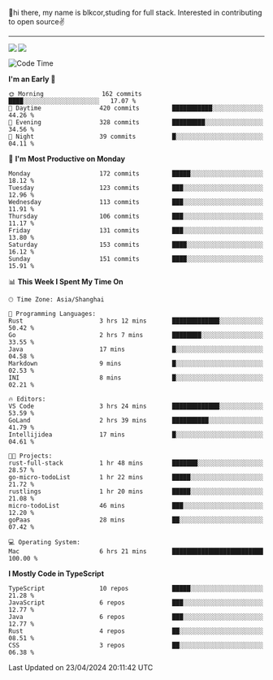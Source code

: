 👋hi there, my name is blkcor,studing for full stack.
Interested in contributing to open source✌️

<hr/>

![](https://github-readme-stats.vercel.app/api?username=blkcor)
<a href="https://github.com/blkcor/github-readme-stats">
    <img align="left" src="https://github-readme-stats.vercel.app/api/top-langs/?username=blkcor&hide=jupyter%20notebook,shaderlab,tex,c%23&langs_count=9" />
</a>


<!--START_SECTION:waka-->
![Code Time](http://img.shields.io/badge/Code%20Time-1%2C037%20hrs%2025%20mins-blue)

**I'm an Early 🐤** 

```text
🌞 Morning                162 commits         ████░░░░░░░░░░░░░░░░░░░░░   17.07 % 
🌆 Daytime                420 commits         ███████████░░░░░░░░░░░░░░   44.26 % 
🌃 Evening                328 commits         █████████░░░░░░░░░░░░░░░░   34.56 % 
🌙 Night                  39 commits          █░░░░░░░░░░░░░░░░░░░░░░░░   04.11 % 
```
📅 **I'm Most Productive on Monday** 

```text
Monday                   172 commits         █████░░░░░░░░░░░░░░░░░░░░   18.12 % 
Tuesday                  123 commits         ███░░░░░░░░░░░░░░░░░░░░░░   12.96 % 
Wednesday                113 commits         ███░░░░░░░░░░░░░░░░░░░░░░   11.91 % 
Thursday                 106 commits         ███░░░░░░░░░░░░░░░░░░░░░░   11.17 % 
Friday                   131 commits         ███░░░░░░░░░░░░░░░░░░░░░░   13.80 % 
Saturday                 153 commits         ████░░░░░░░░░░░░░░░░░░░░░   16.12 % 
Sunday                   151 commits         ████░░░░░░░░░░░░░░░░░░░░░   15.91 % 
```


📊 **This Week I Spent My Time On** 

```text
🕑︎ Time Zone: Asia/Shanghai

💬 Programming Languages: 
Rust                     3 hrs 12 mins       █████████████░░░░░░░░░░░░   50.42 % 
Go                       2 hrs 7 mins        ████████░░░░░░░░░░░░░░░░░   33.55 % 
Java                     17 mins             █░░░░░░░░░░░░░░░░░░░░░░░░   04.58 % 
Markdown                 9 mins              █░░░░░░░░░░░░░░░░░░░░░░░░   02.53 % 
INI                      8 mins              █░░░░░░░░░░░░░░░░░░░░░░░░   02.21 % 

🔥 Editors: 
VS Code                  3 hrs 24 mins       █████████████░░░░░░░░░░░░   53.59 % 
GoLand                   2 hrs 39 mins       ██████████░░░░░░░░░░░░░░░   41.79 % 
Intellijidea             17 mins             █░░░░░░░░░░░░░░░░░░░░░░░░   04.61 % 

🐱‍💻 Projects: 
rust-full-stack          1 hr 48 mins        ███████░░░░░░░░░░░░░░░░░░   28.57 % 
go-micro-todoList        1 hr 22 mins        █████░░░░░░░░░░░░░░░░░░░░   21.72 % 
rustlings                1 hr 20 mins        █████░░░░░░░░░░░░░░░░░░░░   21.08 % 
micro-todoList           46 mins             ███░░░░░░░░░░░░░░░░░░░░░░   12.20 % 
goPaas                   28 mins             ██░░░░░░░░░░░░░░░░░░░░░░░   07.42 % 

💻 Operating System: 
Mac                      6 hrs 21 mins       █████████████████████████   100.00 % 
```

**I Mostly Code in TypeScript** 

```text
TypeScript               10 repos            █████░░░░░░░░░░░░░░░░░░░░   21.28 % 
JavaScript               6 repos             ███░░░░░░░░░░░░░░░░░░░░░░   12.77 % 
Java                     6 repos             ███░░░░░░░░░░░░░░░░░░░░░░   12.77 % 
Rust                     4 repos             ██░░░░░░░░░░░░░░░░░░░░░░░   08.51 % 
CSS                      3 repos             ██░░░░░░░░░░░░░░░░░░░░░░░   06.38 % 
```




 Last Updated on 23/04/2024 20:11:42 UTC
<!--END_SECTION:waka-->


